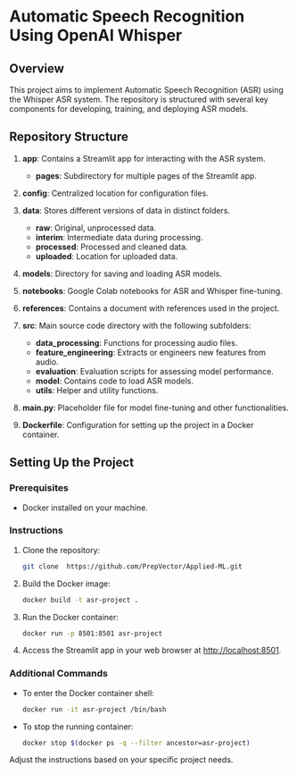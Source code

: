 # Automatic Speech Recognition Using OpenAI Whisper

## Overview

This project aims to implement Automatic Speech Recognition (ASR) using the Whisper ASR system. The repository is structured with several key components for developing, training, and deploying ASR models.

## Repository Structure

1. **app**: Contains a Streamlit app for interacting with the ASR system.
    - **pages**: Subdirectory for multiple pages of the Streamlit app.

2. **config**: Centralized location for configuration files.

3. **data**: Stores different versions of data in distinct folders.
    - **raw**: Original, unprocessed data.
    - **interim**: Intermediate data during processing.
    - **processed**: Processed and cleaned data.
    - **uploaded**: Location for uploaded data.

4. **models**: Directory for saving and loading ASR models.

5. **notebooks**: Google Colab notebooks for ASR and Whisper fine-tuning.

6. **references**: Contains a document with references used in the project.

7. **src**: Main source code directory with the following subfolders:
    - **data_processing**: Functions for processing audio files.
    - **feature_engineering**: Extracts or engineers new features from audio.
    - **evaluation**: Evaluation scripts for assessing model performance.
    - **model**: Contains code to load ASR models.
    - **utils**: Helper and utility functions.

8. **main.py**: Placeholder file for model fine-tuning and other functionalities.

9. **Dockerfile**: Configuration for setting up the project in a Docker container.

## Setting Up the Project

### Prerequisites

- Docker installed on your machine.

### Instructions

1. Clone the repository:

    ```bash
    git clone  https://github.com/PrepVector/Applied-ML.git
    ```

2. Build the Docker image:

    ```bash
    docker build -t asr-project .
    ```

3. Run the Docker container:

    ```bash
    docker run -p 8501:8501 asr-project
    ```

4. Access the Streamlit app in your web browser at [http://localhost:8501](http://localhost:8501).

### Additional Commands

- To enter the Docker container shell:

    ```bash
    docker run -it asr-project /bin/bash
    ```

- To stop the running container:

    ```bash
    docker stop $(docker ps -q --filter ancestor=asr-project)
    ```

Adjust the instructions based on your specific project needs.
